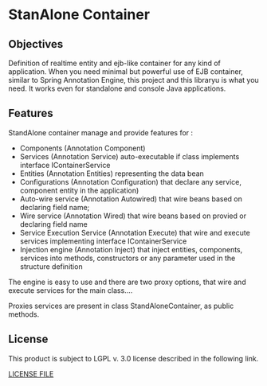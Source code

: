 # StanAlone Container

## Objectives


Definition of realtime entity and ejb-like container for any kind of application. When you need minimal but powerful use of EJB container, similar to Spring Annotation Engine, this project and this libraryu is what you need. It works even for standalone and console Java applications.



## Features


StandAlone container manage and provide features for :

* Components (Annotation Component)
* Services (Annotation Service) auto-executable if class implements interface IContainerService
* Entities (Annotation Entities) representing the data bean
* Configurations (Annotation Configuration) that declare any service, component entity in the application)
* Auto-wire service (Annotation Autowired) that wire beans based on declaring field name;
* Wire service (Annotation Wired) that wire beans based on provied or declaring field name
* Service Execution Service (Annotation Execute) that wire and execute services implementing interface IContainerService
* Injection engine (Annotation Inject) that inject entities, components, services into methods, constructors or any parameter used in the structure definition


The engine is easy to use and there are two proxy options, that wire and execute services for the main class....

Proxies services are present in class StandAloneContainer, as public methods.


## License

This product is subject to LGPL v. 3.0 license described in the following link.


[LICENSE FILE](/LICENSE "LICENSE FILE")